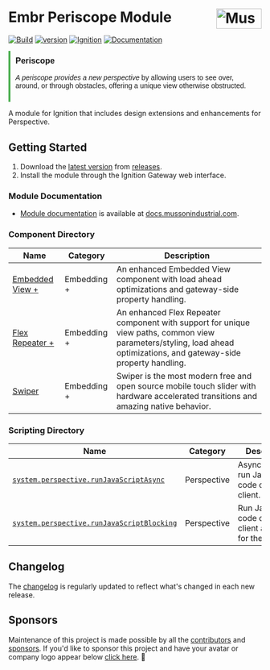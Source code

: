 # Embr Periscope Module [<img src="https://cdn.mussonindustrial.com/files/public/images/emblem.svg" alt="Musson Industrial Logo" width="90" height="40" align="right">][embr]

[![Build](https://github.com/mussonindustrial/embr/actions/workflows/build.yml/badge.svg)]()
[![version](https://img.shields.io/github/v/release/mussonindustrial/embr?filter=*periscope*&label=Latest)](CHANGELOG.md)
[![Ignition](https://img.shields.io/badge/Ignition-8.1.33+-rebeccapurple.svg)](https://inductiveautomation.com/)
[![Documentation](https://img.shields.io/badge/Documentation-docs.mussonindustrial.com-white.svg?logo=docusaurus)](https://docs.mussonindustrial.com/ignition/embr-periscope)

<div style="border-left: 4px solid #4CAF50; padding: 10px; font-family: Arial, sans-serif;">
<h3 style="color: #red; margin-top: 0;">Periscope</h3>
  <p><em>A periscope provides a new perspective</em> by allowing users to see over, around, or through obstacles, offering a unique view otherwise obstructed.</p>
</div>

A module for Ignition that includes design extensions and enhancements for Perspective.

## Getting Started

1. Download the [latest version] from [releases].
2. Install the module through the Ignition Gateway web interface.

### Module Documentation

- [Module documentation] is available at [docs.mussonindustrial.com].


### Component Directory

| Name                                                                                                        | Category    | Description                                                                                                                                                           |
|-------------------------------------------------------------------------------------------------------------|-------------|-----------------------------------------------------------------------------------------------------------------------------------------------------------------------|
| [Embedded View +](https://docs.mussonindustrial.com/ignition/embr-periscope/components/embedded-view-plus/) | Embedding + | An enhanced Embedded View component with load ahead optimizations and gateway-side property handling.                                                                 |
| [Flex Repeater +](https://docs.mussonindustrial.com/ignition/embr-periscope/components/flex-repeater-plus/) | Embedding + | An enhanced Flex Repeater component with support for unique view paths, common view parameters/styling, load ahead optimizations, and gateway-side property handling. |
| [Swiper](https://docs.mussonindustrial.com/ignition/embr-periscope/components/swiper/)                      | Embedding + | Swiper is the most modern free and open source mobile touch slider with hardware accelerated transitions and amazing native behavior.                                 |

### Scripting Directory

| Name                                                                                                                                                                   | Category    | Description                                                 |
|------------------------------------------------------------------------------------------------------------------------------------------------------------------------|-------------|-------------------------------------------------------------|
| [`system.perspective.runJavaScriptAsync`](https://docs.mussonindustrial.com/ignition/embr-periscope/scripting/perspective/system-perspective-runJavaScriptAsync)       | Perspective | Asynchronously run JavaScript code on the client.           |
| [`system.perspective.runJavaScriptBlocking`](https://docs.mussonindustrial.com/ignition/embr-periscope/scripting/perspective/system-perspective-runJavaScriptBlocking) | Perspective | Run JavaScript code on the client and block for the result. |


## Changelog

The [changelog](./CHANGELOG.md) is regularly updated to reflect what's changed in each new release.

## Sponsors

Maintenance of this project is made possible by all the [contributors] and [sponsors].
If you'd like to sponsor this project and have your avatar or company logo appear below [click here](https://github.com/sponsors/mussonindustrial). 💖

[embr]: https://github.com/mussonindustrial/embr
[releases]: https://github.com/mussonindustrial/embr/releases
[docs.mussonindustrial.com]: https://docs.mussonindustrial.com
[Module documentation]: https://docs.mussonindustrial.com/ignition/embr-periscope
[contributors]: https://github.com/JamesIves/github-pages-deploy-action/graphs/contributors
[sponsors]: https://github.com/sponsors/mussonindustrial
[latest version]: https://github.com/mussonindustrial/embr/releases?q=periscope&expanded=true
